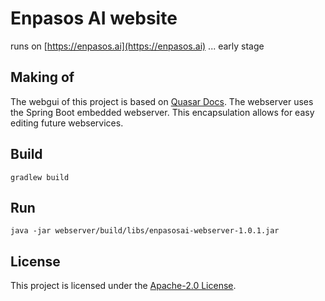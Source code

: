 # Enpasos AI website

runs on [https://enpasos.ai](https://enpasos.ai)  ... early stage

## Making of

The webgui of this project is based on [Quasar Docs](https://quasar.dev/docs/).
The webserver uses the Spring Boot embedded webserver. 
This encapsulation allows for easy editing future webservices. 


## Build
```
gradlew build
```

## Run  

``` 
java -jar webserver/build/libs/enpasosai-webserver-1.0.1.jar  
```

## License

This project is licensed under the [Apache-2.0 License](platform/LICENSE).
